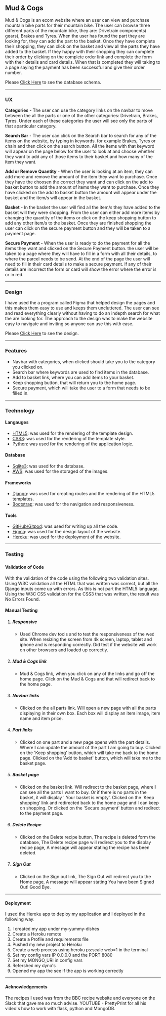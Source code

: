 <h2>Mud & Cogs</h2>

Mud & Cogs is an ecom website where an user can view and purchase mountain bike parts for their mountain bike.
The user can browse three different parts of the mountain bike, they are: Drivetrain components( gears), Brakes and
Tyres. When the user has found the part they are looking for, they can add the part to the basket. Once they have
complete their shopping, they can click on the basket and view all the parts they have added to the basket. If they
happy with their shopping they can complete their order by clicking on the complete order link and complete the form
with their details and card details. When that is completed they will taking to a page saying the payment has been 
successful and give their order number.

Please <a href="">Click Here</a> to see the database schema.

<hr/> 

<h3>UX</h3>

<strong>Categories</strong> - The user can use the category links on the navbar to move between the all the parts or one of the other categories:
                              Drivetrain, Brakes, Tyres. Under each of these categories the user will see only the parts of that aparticular category.

<strong>Search Bar</strong> - The user can click on the Search bar to search for any of the items on the website, by typing in keywords. for example 
                              Brakes, Tyres or chain and then click on the search button. All the items with that keyword will appear on the page below
                              for the user to look at and choose whether they want to add any of those items to their basket and how many of the item they want.
                                                
<strong>Add or Remove Quantity</strong> - When the user is looking at an item, they can add more and remove the amount of the item they want to purchase.
                                          Once they have the choosen the correct they want and can click on the add to basket button to add the amount of
                                          items they want to purchase. Once they have clicked on the add to basket button the amount will appear under the
                                          basket and the item/s will appear in the basket.

<strong>Basket</strong> - In the basket the user will find all the item/s they have added to the basket will they were shopping. From the user can either add
                          more items by changing the quantity of the items or click on the keep shopping button to add any other item/s to the basket.
                          Once they are finished shopping the user can click on the secure payment button and they will be taken to a payment page.

<strong>Secure Payment</strong> - When the user is ready to do the payment for all the items they want and clicked on the Secure Payment button.
                                  the user will be taken to a page where they will have to fill in a form with all their details, to where the parcel
                                  needs to be send. At the end of the page the user will need to fill in their card details to make a secure payment.
                                  If any of their details are incorrect the form or card will show the error where the error is or in red. 

<hr/> 

<h3>Design</h3>

I have used the a program called Figma that helped design the pages and this makes them easy to use and keeps them uncluttered.
The user can see and read everything clearly without having to do an indepth search for what the are looking for. The approach to the design was to make
the website easy to navigate and inviting so anyone can use this with ease.

Please <a href="">Click Here</a> to see the design.

<hr/> 

<h3>Features</h3>

<ul>
    <li>Navbar with categories, when clicked should take you to the category you clicked on.</li>
    <li>Search bar where keywords are used to find items in the database.</li>
    <li>Add to basket link, where you can add items to your basket.</li>
    <li>Keep shopping button, that will return you to the home page.</li>
    <li>Secure payment, which will take the user to a form that needs to be filled in.</li>
</ul>    

<hr/> 

<h3>Technology</h3>

<h4>Langauges</h4>
    <ul>
        <li><a href="https://developer.mozilla.org/en-US/docs/Web/Guide/HTML/HTML5">HTML5</a>: was used for the rendering of the template design.</li>
        <li><a href="https://www.w3schools.com/css/">CSS3</a>: was used for the rendering of the template style.</li>
        <li><a href="https://www.python.org/">Python</a>: was used for the rendering of the application logic.</li>
    </ul>
<h4>Database</h4>
    <ul>
        <li><a href="https://docs.python.org/3/library/sqlite3.html">Sqlite3</a>: was used for the database.</li>
        <li><a href="https://aws.amazon.com/console/">AWS</a>: was used for the storaged of the images.</li>
    </ul>   
<h4>Frameworks</h4>
    <ul>
        <li><a href="https://www.djangoproject.com/">Django</a>: was used for creating routes and the rendering of the HTML5 templates.</li>
        <li><a href="https://getbootstrap.com/">Bootstrap</a>: was used for the navigation and responsiveness.</li>
    </ul>
<h4>Tools</h4>
    <ul>
        <li><a href="https://git-scm.com/">GitHub/Gitpod</a>: was used for writing up all the code.</li>
        <li><a href="https://www.figma.com/">Figma</a>: was used for the design layout of the website.</li>
        <li><a href="https://www.heroku.com/">Heroku</a>: was used for the deployment of the website.</li>
    </ul>

<hr/>

<h3>Testing<h3>

<h4>Validation of Code</h4>

With the validation of the code using the following two validation sites. Using W3C validation all the HTML that was written was correct, but all the Django
inputs come up with errors. As this is not part the HTML5 language. Using the W3C CSS validation for the CSS3 that was written, the result was No Errors Found.

<h4>Manual Testing</h4>
<ol>
    <li>
        <h5>Responsive</h5>
        <ul>
            <li>
            Used Chrome dev tools and to test the responsiveness of the wed site. When resizing the screen from 4k screen, laptop, tablet and iphone
            and is responding correctly. Did test if the website will work on other browsers and loaded up correctly.
            </li>    
        </ul>
    </li>
    <li>
        <h5>Mud & Cogs link</h5>
            <ul>
                <li>
                Mud & Cogs link, when you click on any of the links and go off the home page. 
                Click on the Mud & Cogs and that will redirect back to the home page.
                </li>  
            </ul>
    </li>
    <li>
        <h5>Navbar links</h5>
            <ul>
                <li>
                Clicked on the all parts link.
                Will open a new page with all the parts displaying in their own box.
                Each box will display an item image, item name and item price.
                </li>    
            </ul>
    </li>
    <li>
        <h5>Part links</h5>
            <ul>
                <li>
                Clicked on one part and a new page opens with the part details.
                Where I can update the amount of the part I am going to buy.
                Clicked on the 'Keep shopping' button, which will take me back to the home page.
                Clicked on the 'Add to basket' button, which will take me to the basket page.
                </li>    
            </ul>
    </li>
    <li>
        <h5>Basket page</h5>
            <ul>
                <li>
                Clicked on the basket link.
                Will redirect to the basket page, where I can see all the parts I want to buy.
                Or if there is no parts in the basket, it will display ' Your basket is empty'.
                Clicked on the 'Keep shopping' link and redirected back to the home page and I can keep on shopping.
                Or clicked on the 'Secure payment' button and redirect to the payment page.
                </li>    
            </ul>
    </li>
    <li>
        <h5>Delete Recipe</h5>
            <ul>
                <li>
                Clicked on the Delete recipe button,
                The recipe is deleted form the database,
                The Delete recipe page will redirect you to the display recipe page,
                A message will appear stating the recipe has been deleted.
                </li>    
            </ul>
    </li>
    <li>
        <h5>Sign Out</h5>
            <ul>
                <li>
                Clicked on the Sign out link,
                The Sign Out will redirect you to the Home page,
                A message will appear stating You have been Signed Out! Good Bye.
                </li>    
            </ul>
    </li> 
</ol>

<hr/>

<h4>Deployment</h4>

I used the Heroku app to deploy my application and I deployed in the following way:
<ol>
    <li>I created my app under my-yummy-dishes</li>
    <li>Create a Heroku remote</li>
    <li>Create a Profile and requirements file</li>
    <li>Pushed my new project to Heroku</li>
    <li>Create a web process using heroku ps:scale web=1 in the terminal</li>
    <li>Set my config vars IP 0.0.0.0 and the PORT 8080</li>
    <li>Set my MONGO_URI in config vars</li>
    <li>Refershed my dyno's</li>
    <li>Opened my app the see if the app is working correctly</li>
</ol>    

<hr/>

<h4>Acknowledgements</h4>

The recipes I used was from the BBC recipe website and everyone on the Slack that gave me so much advise. 
YOUTUBE - PrettyPrint for all his video's how to work with flask, python and MongoDB. 